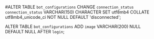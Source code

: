 #ALTER TABLE `bot_configurations` CHANGE `connection_status` `connection_status` VARCHAR(150) CHARACTER SET utf8mb4 COLLATE utf8mb4_unicode_ci NOT NULL DEFAULT 'disconnected';


ALTER TABLE `bot_configurations` ADD `image` VARCHAR(200) NULL DEFAULT NULL AFTER `login`;
